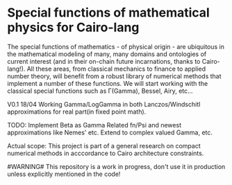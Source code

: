 # Special functions of mathematical physics for Cairo-lang

The special functions of mathematics - of physical origin - are ubiquitous in the mathematical modeling of many, many domains and ontologies of current interest (and in their on-chain future incarnations, thanks to Cairo-lang!). All these areas, from classical mechanics to finance to applied number theory, will benefit from a robust library of numerical methods that implement a number of these functions.
We will start working with the classical special functions such as Γ(Gamma), Bessel, Airy, etc...

V0.1 18/04 Working Gamma/LogGamma in both Lanczos/Windschitl approximations for real part(in fixed point math).

TODO: Implement Beta as Gamma Related fn/Psi and newest approximations like Nemes' etc. Extend to complex valued Gamma, etc.

Actual scope: This project is part of a general research on compact numerical methods in acccordance to Cairo architecture constraints. 

#WARNING# This repository is a work in progress, don't use it in production unless explicitly mentioned in the code!
